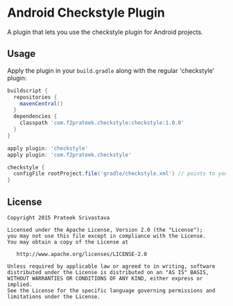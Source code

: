 Android Checkstyle Plugin
==================

A plugin that lets you use the checkstyle plugin for Android projects.


Usage
-----

Apply the plugin in your `build.gradle` along with the regular 'checkstyle' plugin:
```groovy
buildscript {
  repositories {
    mavenCentral()
  }
  dependencies {
    classpath 'com.f2prateek.checkstyle:checkstyle:1.0.0'
  }
}

apply plugin: 'checkstyle'
apply plugin: 'com.f2prateek.checkstyle'

checkstyle {
  configFile rootProject.file('gradle/checkstyle.xml') // points to your checkstyle config
}
```





License
--------

    Copyright 2015 Prateek Srivastava

    Licensed under the Apache License, Version 2.0 (the "License");
    you may not use this file except in compliance with the License.
    You may obtain a copy of the License at

       http://www.apache.org/licenses/LICENSE-2.0

    Unless required by applicable law or agreed to in writing, software
    distributed under the License is distributed on an "AS IS" BASIS,
    WITHOUT WARRANTIES OR CONDITIONS OF ANY KIND, either express or implied.
    See the License for the specific language governing permissions and
    limitations under the License.
